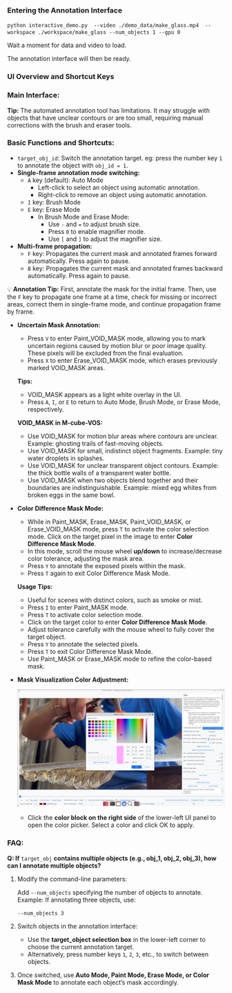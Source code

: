 ### Entering the Annotation Interface

```
python interactive_demo.py  --video ./demo_data/make_glass.mp4  --workspace ./workspace/make_glass --num_objects 1 --gpu 0
```

Wait a moment for data and video to load.

The annotation interface will then be ready.



### **UI Overview and Shortcut Keys**

### **Main Interface:**



**Tip:** The automated annotation tool has limitations. It may struggle with objects that have unclear contours or are too small, requiring manual corrections with the brush and eraser tools.





### Basic Functions and Shortcuts:

- `target_obj_id`: Switch the annotation target. eg:  press the number key `1` to annotate the object with `obj_id = 1`.
- **Single-frame annotation mode switching:**
  - `A` key (default): Auto Mode
    - Left-click to select an object using automatic annotation.
    - Right-click to remove an object using automatic annotation.
  - `I` key: Brush Mode
  - `E` key: Erase Mode
    - In Brush Mode and Erase Mode:
      - Use `-` and `=` to adjust brush size.
      - Press `0` to enable magnifier mode.
      - Use `[` and `]` to adjust the magnifier size.
- **Multi-frame propagation:**
  - `F` key: Propagates the current mask and annotated frames forward automatically. Press again to pause.
  - `B` key: Propagates the current mask and annotated frames backward automatically. Press again to pause.

💡 **Annotation Tip:** First, annotate the mask for the initial frame. Then, use the `F` key to propagate one frame at a time, check for missing or incorrect areas, correct them in single-frame mode, and continue propagation frame by frame.

- **Uncertain Mask Annotation:**

  - Press `V` to enter Paint_VOID_MASK mode, allowing you to mark uncertain regions caused by motion blur or poor image quality. These pixels will be excluded from the final evaluation.
  - Press `X` to enter Erase_VOID_MASK mode, which erases previously marked VOID_MASK areas.

  **Tips:**

  - VOID_MASK appears as a light white overlay in the UI.
  - Press `A`, `I`, or `E` to return to Auto Mode, Brush Mode, or Erase Mode, respectively.

  **VOID_MASK  in M-cube-VOS:**

  - Use VOID_MASK for motion blur areas where contours are unclear. Example: ghosting trails of fast-moving objects.
  - Use VOID_MASK for small, indistinct object fragments. Example: tiny water droplets in splashes.
  - Use VOID_MASK for unclear transparent object contours. Example: the thick bottle walls of a transparent water bottle.
  - Use VOID_MASK when two objects blend together and their boundaries are indistinguishable. Example: mixed egg whites from broken eggs in the same bowl.

- **Color Difference Mask Mode:**

  - While in Paint_MASK, Erase_MASK, Paint_VOID_MASK, or Erase_VOID_MASK mode, press `T` to activate the color selection mode. Click on the target pixel in the image to enter **Color Difference Mask Mode**.
  - In this mode, scroll the mouse wheel **up/down** to increase/decrease color tolerance, adjusting the mask area.
  - Press `Y` to annotate the exposed pixels within the mask.
  - Press `T` again to exit Color Difference Mask Mode.

  **Usage Tips:**

  - Useful for scenes with distinct colors, such as smoke or mist.
  - Press `I` to enter Paint_MASK mode.
  - Press `T` to activate color selection mode.
  - Click on the target color to enter **Color Difference Mask Mode**.
  - Adjust tolerance carefully with the mouse wheel to fully cover the target object.
  - Press `Y` to annotate the selected pixels.
  - Press `T` to exit Color Difference Mask Mode.
  - Use Paint_MASK or Erase_MASK mode to refine the color-based mask.

- **Mask Visualization Color Adjustment:**

  ![viz_mask_adjust_UI](..\fig\viz_mask_adjust_UI.png)

  - Click the **color block on the right side** of the lower-left UI panel to open the color picker. Select a color and click OK to apply.

### **FAQ:**

**Q: If** `target_obj` **contains multiple objects (e.g., obj_1, obj_2, obj_3), how can I annotate multiple objects?**

1. Modify the command-line parameters:

   Add `--num_objects` specifying the number of objects to annotate. Example: If annotating three objects, use:

   ```
   --num_objects 3
   ```

2. Switch objects in the annotation interface:

   - Use the **target_object selection box** in the lower-left corner to choose the current annotation target.
   - Alternatively, press number keys `1`, `2`, `3`, etc., to switch between objects.

3. Once switched, use **Auto Mode, Paint Mode, Erase Mode, or Color Mask Mode** to annotate each object’s mask accordingly.